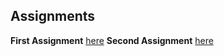 ## Assignments
**First Assignment** [here](BDA503_Assignment1.html)
**Second Assignment** [here](BDA503_Assignment2RM.html)
